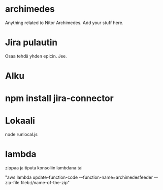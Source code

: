 # archimedes
Anything related to Nitor Archimedes. Add your stuff here. 

# Jira pulautin

Osaa tehdä yhden epicin. Jee. 

# Alku

# npm install jira-connector

# Lokaali 

node runlocal.js

# lambda

zippaa ja tiputa konsoliin lambdana tai

"aws lambda update-function-code --function-name=archimedesfeeder --zip-file fileb://name-of-the-zip"
